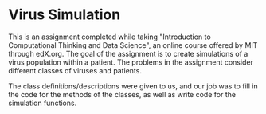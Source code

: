 # Virus Simulation
This is an assignment completed while taking "Introduction to Computational Thinking and Data Science", an online course offered by MIT through edX.org. The goal of the assignment is to create simulations of a virus population within a patient. The problems in the assignment consider different classes of viruses and patients.

The class definitions/descriptions were given to us, and our job was to fill in the code for the methods of the classes, as well as write code for the simulation functions.
